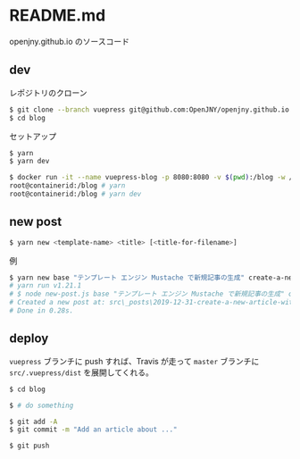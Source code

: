 # README.md

openjny.github.io のソースコード

## dev

レポジトリのクローン

```bash
$ git clone --branch vuepress git@github.com:OpenJNY/openjny.github.io.git blog
$ cd blog
```

セットアップ

```bash
$ yarn
$ yarn dev

$ docker run -it --name vuepress-blog -p 8080:8080 -v $(pwd):/blog -w /blog node:latest /bin/bash
root@containerid:/blog # yarn
root@containerid:/blog # yarn dev
```

## new post

```bash
$ yarn new <template-name> <title> [<title-for-filename>]
```

例

```bash
$ yarn new base "テンプレート エンジン Mustache で新規記事の生成" create-a-new-article-with-mustache
# yarn run v1.21.1
# $ node new-post.js base "テンプレート エンジン Mustache で新規記事の生成" create-a-new-article-with-mustache
# Created a new post at: src\_posts\2019-12-31-create-a-new-article-with-mustache.md
# Done in 0.28s.
```

## deploy

`vuepress` ブランチに push すれば、Travis が走って `master` ブランチに `src/.vuepress/dist` を展開してくれる。

```bash
$ cd blog

$ # do something

$ git add -A
$ git commit -m "Add an article about ..."

$ git push
```